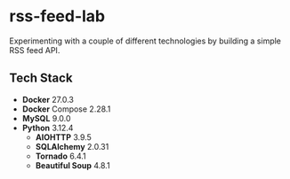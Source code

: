 # rss-feed-lab
Experimenting with a couple of different technologies by building a simple RSS feed API.

## Tech Stack
- **Docker** 27.0.3
- **Docker** Compose 2.28.1
- **MySQL** 9.0.0
- **Python** 3.12.4
    - **AIOHTTP** 3.9.5
    - **SQLAlchemy** 2.0.31
    - **Tornado** 6.4.1
    - **Beautiful Soup** 4.8.1

